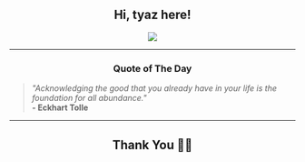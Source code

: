 <h2 align="center"> Hi, tyaz here!</h2>

<p align="center">
<a href="https://github.com/tyazx" alt="github streak"><img src="https://dvst-streak.herokuapp.com/?user=tyazx&theme=tokyonight&fire=DD472C"></a>
</p>

<hr>
<h3 align="center">Quote of The Day</h3>
<p align="center">
<blockquote>
<i>"Acknowledging the good that you already have in your life is the foundation for all abundance."</i>
<br>
<b>- Eckhart Tolle</b>
</blockquote>
</p>


<hr>
<h2 align="center">Thank You 🙏🏼</h2>
